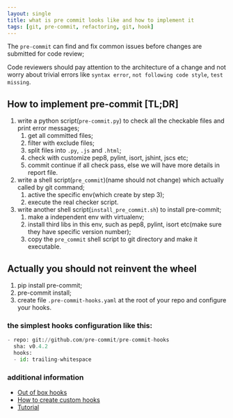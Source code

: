 ```yaml
---
layout: single
title: what is pre commit looks like and how to implement it 
tags: [git, pre-commit, refactoring, git, hook]
---
```

The `pre-commit` can find and fix common issues before changes are submitted for code review;

Code reviewers should pay attention to the architecture of a change and not worry about trivial errors like `syntax error`, `not following code style`, `test missing`.

## How to implement pre-commit [TL;DR]

1. write a python script(`pre-commit.py`) to check all the checkable files and print error messages;
	1. get all committed files;
	2. filter with exclude files;
	3. split files into `.py`, `.js` and `.html`;
	4. check with customize pep8, pylint, isort, jshint, jscs etc;
	5. commit continue if all check pass, else we will have more details in report file.
2. write a shell script(`pre_commit`)(name should not change) which actually called by git command;
	1. active the specific env(which create by step 3);
	2. execute the real checker script.
3. write another shell script(`install_pre_commit.sh`) to install pre-commit;
	1. make a independent env with virtualenv;
	2. install third libs in this env, such as pep8, pylint, isort etc(make sure they have specific version number);
	3. copy the `pre_commit` shell script to git directory and make it executable.

## Actually you should not reinvent the wheel
1. pip install pre-commit;
2. pre-commit install;
3. create file `.pre-commit-hooks.yaml` at the root of your repo and configure your hooks.

### the simplest hooks configuration like this:

```python
- repo: git://github.com/pre-commit/pre-commit-hooks
  sha: v0.4.2
  hooks:
  - id: trailing-whitespace
```

### additional information

* [Out of box hooks][1]
* [How to create custom hooks][2]
* [Tutorial][3]

[1]:	http://pre-commit.com/hooks.html
[2]:	http://pre-commit.com/#new-hooks
[3]:	http://pre-commit.com/#install